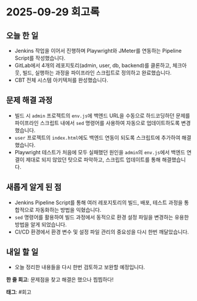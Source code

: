 # 2025-09-29 회고록

## 오늘 한 일
- Jenkins 작업을 이어서 진행하며 Playwright와 JMeter를 연동하는 Pipeline Script를 작성했습니다.
- GitLab에서 4개의 레포지토리(admin, user, db, backend)를 클론하고, 체크아웃, 빌드, 실행하는 과정을 파이프라인 스크립트로 정의하고 완료했습니다.
- CBT 전체 시스템 아키텍처를 완성했습니다.

## 문제 해결 과정
- 빌드 시 `admin` 프로젝트의 `env.js`에 백엔드 URL을 수동으로 하드코딩하던 문제를 파이프라인 스크립트 내에서 `sed` 명령어를 사용하여 자동으로 업데이트하도록 변경했습니다.
- `user` 프로젝트의 `index.html`에도 백엔드 연동이 되도록 스크립트에 추가하여 해결했습니다.
- Playwright 테스트가 처음에 모두 실패했던 원인을 `admin`의 `env.js`에서 백엔드 연결이 제대로 되지 않았던 탓으로 파악하고, 스크립트 업데이트를 통해 해결했습니다.

## 새롭게 알게 된 점
- Jenkins Pipeline Script를 통해 여러 레포지토리의 빌드, 배포, 테스트 과정을 통합적으로 자동화하는 방법을 익혔습니다.
- `sed` 명령어를 활용하여 빌드 과정에서 동적으로 환경 설정 파일을 변경하는 유용한 방법을 알게 되었습니다.
- CI/CD 환경에서 환경 변수 및 설정 파일 관리의 중요성을 다시 한번 깨달았습니다.

## 내일 할 일
- 오늘 정리한 내용들을 다시 한번 검토하고 보완할 예정입니다.

**한 줄 회고**: 문제점을 찾고 해결은 했으나 찝찝하다!

**태그**: #회고